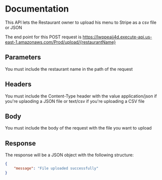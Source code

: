 # Documentation 

This API lets the Restaurant owner to upload his menu to Stripe as a csv file or JSON

The end point for this POST request is https://lwppeajj4d.execute-api.us-east-1.amazonaws.com/Prod/upload/{restaurantName}

## Parameters
You must include the restaurant name in the path of the request

## Headers
You must include the Content-Type header with the value application/json if you're uplaoding a JSON file or text/csv if you're uploading a CSV file

## Body
You must include the body of the request with the file you want to upload

## Response
The response will be a JSON object with the following structure:

```json
{
    "message": "File uploaded successfully"
}
```
